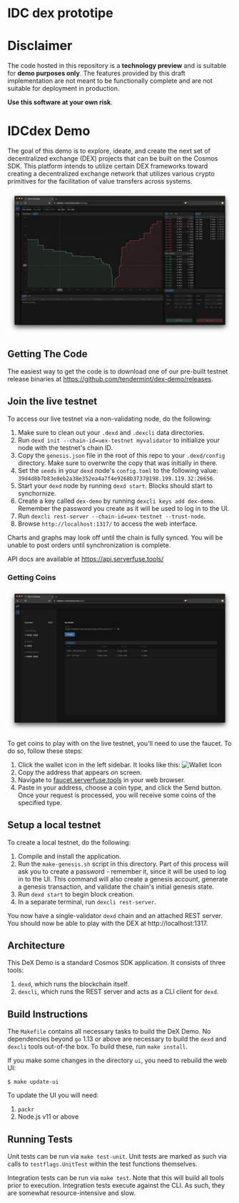 # IDC dex prototipe
# Disclaimer

The code hosted in this repository is a **technology preview** and is suitable for **demo purposes only**. The features provided by this draft implementation are not meant to be functionally complete and are not suitable for deployment in production.

**Use this software at your own risk**.

# IDCdex Demo



The goal of this demo is to explore, ideate, and create the next set of decentralized exchange (DEX) projects
that can be built on the Cosmos SDK. This platform intends to utilize certain DEX frameworks toward
creating a decentralized exchange network that utilizes various crypto primitives for the facilitation
of value transfers across systems.

![IDCdex](./.screenshots/photo5026111012457261159.jpg)

## Getting The Code

The easiest way to get the code is to download one of our pre-built testnet release binaries
at https://github.com/tendermint/dex-demo/releases.

## Join the live testnet

To access our live testnet via a non-validating node, do the following:

1. Make sure to clean out your `.dexd` and `.dexcli` data directories.
2. Run `dexd init --chain-id=uex-testnet myvalidator` to initialize your node with the testnet's chain ID.
3. Copy the `genesis.json` file in the root of this repo to your `.dexd/config` directory. Make sure to overwrite the copy that was initially in there.
4. Set  the `seeds` in your `dexd` node's `config.toml` to the following value: `39d4d8b7b83e8eb2a38e352ea4a7f4e9268b3737@198.199.119.32:26656`.
5. Start your `dexd` node by running `dexd start`. Blocks should start to synchornize.
6. Create a key called `dex-demo` by running `dexcli keys add dex-demo`. Remember the password you create as it will be used to log in to the UI.
7. Run `dexcli rest-server --chain-id=uex-testnet --trust-node`.
8. Browse `http://localhost:1317/` to access the web interface.

Charts and graphs may look off until the chain is fully synced. You will be unable to post orders until synchronization is complete.

API docs are available at https://api.serverfuse.tools/

### Getting Coins

![IDCdex](./.screenshots/photo5026111012457261162.jpg)

To get coins to play with on the live testnet, you'll need to use the faucet. To do so, follow these steps:

1. Click the wallet icon in the left sidebar. It looks like this: ![Wallet Icon](.dex-demo-0.0.2/docs/images/wallet-icon.png)
2. Copy the address that appears on screen.
3. Navigate to [faucet.serverfuse.tools](https://faucet.serverfuse.tools) in your web browser.
4. Paste in your address, choose a coin type, and click the Send button. Once your request is processed, you will receive some coins of the specified type.

## Setup a local testnet

To create a local testnet, do the following:

1. Compile and install the application.
2. Run the `make-genesis.sh` script in this directory. Part of this process will ask you to create a password - remember it, since it will be used to log in to the UI. This command will also create a genesis account, generate a genesis transaction, and validate the chain's initial genesis state.
3. Run `dexd start` to begin block creation.
4. In a separate terminal, run `dexcli rest-server`.

You now have a single-validator `dexd` chain and an attached REST server. You should now be able to play with the DEX at http://localhost:1317.

## Architecture

This DeX Demo is a standard Cosmos SDK application. It consists of three tools:

1. `dexd`, which runs the blockchain itself.
2. `dexcli`, which runs the REST server and acts as a CLI client for `dexd`.

## Build Instructions

The `Makefile` contains all necessary tasks to build the DeX Demo. No dependencies beyond `go` 1.13 or
above are necessary to build the `dexd` and `dexcli` tools out-of-the box. To build these, run
`make install`.

If you make some changes in the directory `ui`, you need to rebuild the web UI:

```
$ make update-ui
```

To update the UI you will need:

1. `packr`
2. Node.js v11 or above

## Running Tests

Unit tests can be run via `make test-unit`. Unit tests are marked as such via calls to `testflags.UnitTest` within the test functions themselves.

Integration tests can be run via `make test`. Note that this will build all tools prior to execution. Integration tests execute against the CLI. As such, they are somewhat resource-intensive and slow.

